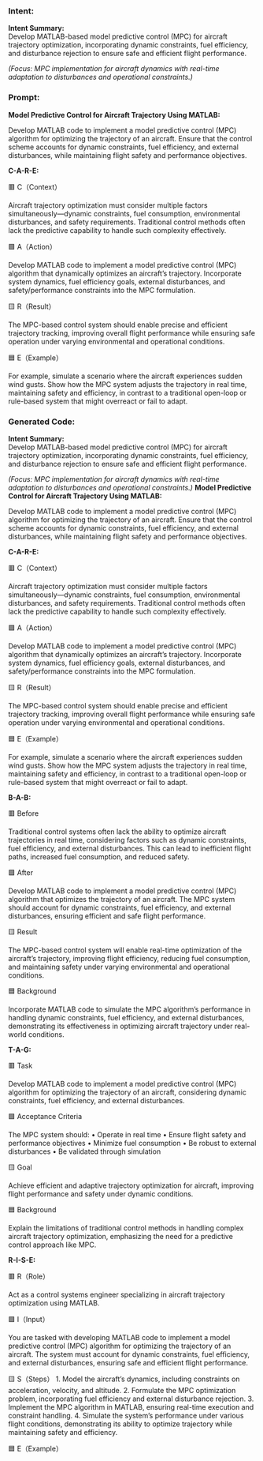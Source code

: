 ### Intent:
**Intent Summary:**  
Develop MATLAB-based model predictive control (MPC) for aircraft trajectory optimization, incorporating dynamic constraints, fuel efficiency, and disturbance rejection to ensure safe and efficient flight performance.  

*(Focus: MPC implementation for aircraft dynamics with real-time adaptation to disturbances and operational constraints.)*

### Prompt:
**Model Predictive Control for Aircraft Trajectory Using MATLAB:**

Develop MATLAB code to implement a model predictive control (MPC) algorithm for optimizing the trajectory of an aircraft. Ensure that the control scheme accounts for dynamic constraints, fuel efficiency, and external disturbances, while maintaining flight safety and performance objectives.

**C-A-R-E:**

🟥 C（Context）

Aircraft trajectory optimization must consider multiple factors simultaneously—dynamic constraints, fuel consumption, environmental disturbances, and safety requirements. Traditional control methods often lack the predictive capability to handle such complexity effectively.

🟩 A（Action）

Develop MATLAB code to implement a model predictive control (MPC) algorithm that dynamically optimizes an aircraft’s trajectory. Incorporate system dynamics, fuel efficiency goals, external disturbances, and safety/performance constraints into the MPC formulation.

🟨 R（Result）

The MPC-based control system should enable precise and efficient trajectory tracking, improving overall flight performance while ensuring safe operation under varying environmental and operational conditions.

🟦 E（Example）

For example, simulate a scenario where the aircraft experiences sudden wind gusts. Show how the MPC system adjusts the trajectory in real time, maintaining safety and efficiency, in contrast to a traditional open-loop or rule-based system that might overreact or fail to adapt.

### Generated Code:
**Intent Summary:**  
Develop MATLAB-based model predictive control (MPC) for aircraft trajectory optimization, incorporating dynamic constraints, fuel efficiency, and disturbance rejection to ensure safe and efficient flight performance.  

*(Focus: MPC implementation for aircraft dynamics with real-time adaptation to disturbances and operational constraints.)*
**Model Predictive Control for Aircraft Trajectory Using MATLAB:**

Develop MATLAB code to implement a model predictive control (MPC) algorithm for optimizing the trajectory of an aircraft. Ensure that the control scheme accounts for dynamic constraints, fuel efficiency, and external disturbances, while maintaining flight safety and performance objectives.

**C-A-R-E:**

🟥 C（Context）

Aircraft trajectory optimization must consider multiple factors simultaneously—dynamic constraints, fuel consumption, environmental disturbances, and safety requirements. Traditional control methods often lack the predictive capability to handle such complexity effectively.

🟩 A（Action）

Develop MATLAB code to implement a model predictive control (MPC) algorithm that dynamically optimizes an aircraft’s trajectory. Incorporate system dynamics, fuel efficiency goals, external disturbances, and safety/performance constraints into the MPC formulation.

🟨 R（Result）

The MPC-based control system should enable precise and efficient trajectory tracking, improving overall flight performance while ensuring safe operation under varying environmental and operational conditions.

🟦 E（Example）

For example, simulate a scenario where the aircraft experiences sudden wind gusts. Show how the MPC system adjusts the trajectory in real time, maintaining safety and efficiency, in contrast to a traditional open-loop or rule-based system that might overreact or fail to adapt.  

**B-A-B:**

🟥 Before

Traditional control systems often lack the ability to optimize aircraft trajectories in real time, considering factors such as dynamic constraints, fuel efficiency, and external disturbances. This can lead to inefficient flight paths, increased fuel consumption, and reduced safety.

🟩 After

Develop MATLAB code to implement a model predictive control (MPC) algorithm that optimizes the trajectory of an aircraft. The MPC system should account for dynamic constraints, fuel efficiency, and external disturbances, ensuring efficient and safe flight performance.

🟨 Result

The MPC-based control system will enable real-time optimization of the aircraft’s trajectory, improving flight efficiency, reducing fuel consumption, and maintaining safety under varying environmental and operational conditions.

🟦 Background

Incorporate MATLAB code to simulate the MPC algorithm’s performance in handling dynamic constraints, fuel efficiency, and external disturbances, demonstrating its effectiveness in optimizing aircraft trajectory under real-world conditions.

**T-A-G:**

🟥 Task

Develop MATLAB code to implement a model predictive control (MPC) algorithm for optimizing the trajectory of an aircraft, considering dynamic constraints, fuel efficiency, and external disturbances.

🟩 Acceptance Criteria

The MPC system should:
	•	Operate in real time
	•	Ensure flight safety and performance objectives
	•	Minimize fuel consumption
	•	Be robust to external disturbances
	•	Be validated through simulation

🟨 Goal

Achieve efficient and adaptive trajectory optimization for aircraft, improving flight performance and safety under dynamic conditions.

🟦 Background

Explain the limitations of traditional control methods in handling complex aircraft trajectory optimization, emphasizing the need for a predictive control approach like MPC.

**R-I-S-E:**

🟥 R（Role）

Act as a control systems engineer specializing in aircraft trajectory optimization using MATLAB.

🟩 I（Input）

You are tasked with developing MATLAB code to implement a model predictive control (MPC) algorithm for optimizing the trajectory of an aircraft. The system must account for dynamic constraints, fuel efficiency, and external disturbances, ensuring safe and efficient flight performance.

🟨 S（Steps）
	1.	Model the aircraft’s dynamics, including constraints on acceleration, velocity, and altitude.
	2.	Formulate the MPC optimization problem, incorporating fuel efficiency and external disturbance rejection.
	3.	Implement the MPC algorithm in MATLAB, ensuring real-time execution and constraint handling.
	4.	Simulate the system’s performance under various flight conditions, demonstrating its ability to optimize trajectory while maintaining safety and efficiency.

🟦 E（Example）
